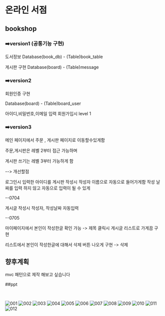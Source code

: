 # 온라인 서점
## bookshop
### ➡️version1 (공통기능 구현)

도서정보 Database(book_db) - (Table)book_table 

게시판 구현 Database(board) - (Table)message 


### ➡️version2

회원인증 구현 

Database(board) - (Table)board_user

아이디,비밀번호,이메일 입력 
회원가입시 level 1 



### ➡️version3
메인 페이지에서 
주문 , 게시판 페이지로 이동할수있게함

주문,게시판은 레벨 2부터 접근 가능하며

게시판 쓰기는 레벨 3부터 가능하게 함 

--> 개선할점

로그인시 입력한 아이디를 게시판 작성시 작성자 이름으로 자동으로 들어가게함
작성 날짜를 입력 하지 않고 자동으로 입력이 될 수 있게 


--0704 

게시글 작성시 작성자, 작성날짜 자동입력

--0705

마이페이지에서 본인이 작성한글 확인 가능 -> 제목 클릭시 게시글 리스트로 가게끔 구현

리스트에서 본인이 작성한글에 대해서 삭제 버튼 나오게 구현 -> 삭제 


## 향후계획

mvc 패턴으로 제작 해보고 싶습니다





##ppt

 <img src="https://user-images.githubusercontent.com/101491440/184266139-5c3852e9-0179-4bb9-8b5e-844f348041f1.png" alt="">
 <img src="https://user-images.githubusercontent.com/101491440/184266141-bb5016f6-7bd0-4019-bd9f-4e871838e944.png" alt="">
 <img src="https://user-images.githubusercontent.com/101491440/184266142-57d4a697-4372-4bc3-92eb-17a5b7f7335a.png" alt="">
 <img src="https://user-images.githubusercontent.com/101491440/184266143-5f4daa79-0dee-49b3-a40c-cfe79c795e87.png" alt="">
 <img src="https://user-images.githubusercontent.com/101491440/184266146-d0c2413d-4883-4ed9-ac24-3c553f752f57.png" alt="">
 <img src="https://user-images.githubusercontent.com/101491440/184266148-87beea0b-9bca-4aa4-a353-55cbd1c93cac.png" alt="">
<img src="https://user-images.githubusercontent.com/101491440/184266150-263f617b-8b0d-488d-819e-1bf5c44fb546.png" alt="">
<img src="https://user-images.githubusercontent.com/101491440/184266152-e04b7322-4728-4320-87d9-f996e82ba0b5.png" alt=""> 
<img src="https://user-images.githubusercontent.com/101491440/184266154-5d81e8cd-f8c5-4d84-bfa6-78e88bc55b7c.png" alt="">
<img src="https://user-images.githubusercontent.com/101491440/184266155-41430c56-da5d-42ca-88d7-b791c559cd97.png" alt="">
<img src="https://user-images.githubusercontent.com/101491440/184266156-950f7a76-51c9-44b3-8bf6-42efbc43fcd7.png" alt="">
<img src="https://user-images.githubusercontent.com/101491440/184266158-1ccc0bd5-ce6a-42d4-916f-2b926aa1feb1.png" alt="">   
     
![001](https://user-images.githubusercontent.com/101491440/184266139-5c3852e9-0179-4bb9-8b5e-844f348041f1.png)
![002](https://user-images.githubusercontent.com/101491440/184266141-bb5016f6-7bd0-4019-bd9f-4e871838e944.png)
![003](https://user-images.githubusercontent.com/101491440/184266142-57d4a697-4372-4bc3-92eb-17a5b7f7335a.png)
![004](https://user-images.githubusercontent.com/101491440/184266143-5f4daa79-0dee-49b3-a40c-cfe79c795e87.png)
![005](https://user-images.githubusercontent.com/101491440/184266146-d0c2413d-4883-4ed9-ac24-3c553f752f57.png)
![006](https://user-images.githubusercontent.com/101491440/184266148-87beea0b-9bca-4aa4-a353-55cbd1c93cac.png)
![007](https://user-images.githubusercontent.com/101491440/184266150-263f617b-8b0d-488d-819e-1bf5c44fb546.png)
![008](https://user-images.githubusercontent.com/101491440/184266152-e04b7322-4728-4320-87d9-f996e82ba0b5.png)
![009](https://user-images.githubusercontent.com/101491440/184266154-5d81e8cd-f8c5-4d84-bfa6-78e88bc55b7c.png)
![010](https://user-images.githubusercontent.com/101491440/184266155-41430c56-da5d-42ca-88d7-b791c559cd97.png)
![011](https://user-images.githubusercontent.com/101491440/184266156-950f7a76-51c9-44b3-8bf6-42efbc43fcd7.png)
![012](https://user-images.githubusercontent.com/101491440/184266158-1ccc0bd5-ce6a-42d4-916f-2b926aa1feb1.png)


